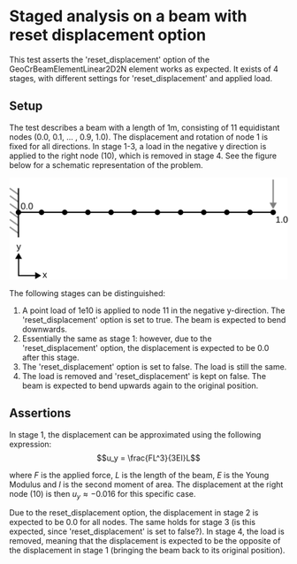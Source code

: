 # Staged analysis on a beam with reset displacement option

This test asserts the 'reset_displacement' option of the GeoCrBeamElementLinear2D2N element works as expected. It exists of 4 stages, with different settings for 'reset_displacement' and applied load.

## Setup
The test describes a beam with a length of 1m, consisting of 11 equidistant nodes (0.0, 0.1, ... , 0.9, 1.0). The displacement and rotation of node 1 is fixed for all directions. In stage 1-3, a load in the negative y direction is applied to the right node (10), which is removed in stage 4. See the figure below for a schematic representation of the problem. 

![MeshStructure](MeshStructure.svg)

The following stages can be distinguished:
1. A point load of 1e10 is applied to node 11 in the negative y-direction. The 'reset_displacement' option is set to true. The beam is expected to bend downwards.
2. Essentially the same as stage 1: however, due to the 'reset_displacement' option, the displacement is expected to be 0.0 after this stage.
3. The 'reset_displacement' option is set to false. The load is still the same.
4. The load is removed and 'reset_displacement' is kept on false. The beam is expected to bend upwards again to the original position.

## Assertions
In stage 1, the displacement can be approximated using the following expression:
$$u_y = \frac{FL^3}{3EI}L$$

where $F$ is the applied force, $L$ is the length of the beam, $E$ is the Young Modulus and $I$ is the second moment of area. The displacement at the right node (10) is then $u_y \approx -0.016$ for this specific case.

Due to the reset_displacement option, the displacement in stage 2 is expected to be 0.0 for all nodes. The same holds for stage 3 (is this expected, since 'reset_displacement' is set to false?). In stage 4, the load is removed, meaning that the displacement is expected to be the opposite of the displacement in stage 1 (bringing the beam back to its original position).

